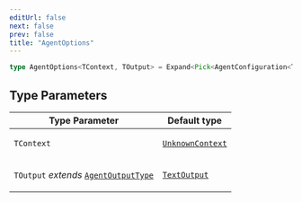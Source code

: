 ```yaml
---
editUrl: false
next: false
prev: false
title: "AgentOptions"
---
```


```ts
type AgentOptions<TContext, TOutput> = Expand<Pick<AgentConfiguration<TContext, TOutput>, "name"> & Partial<AgentConfiguration<TContext, TOutput>>>;
```

## Type Parameters

<table>
<thead>
<tr>
<th>Type Parameter</th>
<th>Default type</th>
</tr>
</thead>
<tbody>
<tr>
<td>

`TContext`

</td>
<td>

[`UnknownContext`](/openai-agents-js/openai/agents/type-aliases/unknowncontext/)

</td>
</tr>
<tr>
<td>

`TOutput` *extends* [`AgentOutputType`](/openai-agents-js/openai/agents/type-aliases/agentoutputtype/)

</td>
<td>

[`TextOutput`](/openai-agents-js/openai/agents/type-aliases/textoutput/)

</td>
</tr>
</tbody>
</table>
